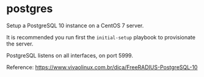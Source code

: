 # postgres

Setup a PostgreSQL 10 instance on a CentOS 7 server. 

It is recommended you run first the `initial-setup` playbook to provisionate
the server. 

PostgreSQL listens on all interfaces, on port 5999.

Reference: https://www.vivaolinux.com.br/dica/FreeRADIUS-PostgreSQL-10


